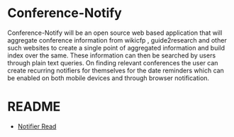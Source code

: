 # Conference-Notify
Conference-Notify will be an open source web based application that will aggregate conference information from wikicfp , guide2research and other such websites to create a single point of aggregated information and build index over the same. These information can then be searched by users through plain text queries. On finding relevant conferences the user can create recurring notifiers for themselves for the date reminders which can be enabled on both mobile devices and through browser notification.

# README

* [Notifier Read](https://github.com/rajatkb/Conference-Notify/blob/master/Scrapper-Service/README.md)
